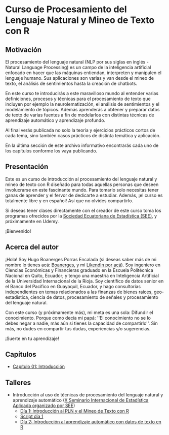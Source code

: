# Curso de Procesamiento del Lenguaje Natural y Mineo de Texto con R

## Motivación

El procesamiento del lenguaje natural (NLP por sus siglas en inglés - Natural Language Processing) es un campo de la inteligencia artificial enfocado en hacer que las máquinas entiendan, interpreten y manipulen el lenguaje humano. Sus aplicaciones son varias y van desde el mineo de texto, el análisis de sentimientos hasta la creación de chatbots. 

En este curso te introducirás a este maravilloso mundo al entender varias definiciones, procesos y técnicas para el procesamiento de texto que incluyen por ejemplo la neurolematización, el análisis de sentimientos y el modelamiento de tópicos. Además aprenderás a obtener y preparar datos de texto de varias fuentes a fin de modelarlos con distintas técnicas de aprendizaje automático y aprendizaje profundo. 

Al final verás publicada no solo la teoría y ejercicios prácticos cortos de cada tema, sino también casos prácticos de distinta temática y aplicación. 

En la última sección de este archivo informativo encontrarás cada uno de los capítulos conforme los vaya publicando.

## Presentación

Este es un curso de introducción al procesamiento del lenguaje natural y mineo de texto con R diseñado para todas aquellas personas que deseen involucrarse en este fascinante mundo. Para tomarlo solo necesitas tener ganas de aprender y el fervor de dedicarte a estudiar. Además, ¡el curso es totalmente libre y en español! Así que no olvides compartirlo.

Si deseas tener clases directamente con el creador de este curso toma los programas ofrecidos por la [Sociedad Ecuatoriana de Estadística (SEE)](https://www.facebook.com/socecuest), y próximamente en Udemy.

¡Bienvenido!

## Acerca del autor

¡Hola! Soy Hugo Boanerges Porras Encalada (si deseas saber más de mi nombre lo tienes acá: [Boanerges](https://xacopedia.com/Boanerges), y mi [LikendIn por acá](https://www.linkedin.com/in/hugo-b-porras-e-bb405512b/)). Soy ingeniero en Ciencias Económicas y Financieras graduado en la Escuela Politécnica Nacional en Quito, Ecuador; y tengo una maestría en Inteligencia Artificial de la Universidad Internacional de la Rioja. Soy científico de datos senior en el Banco del Pacífico en Guayaquil, Ecuador, y hago consultorías independientes en temas relacionados a las finanzas de bienes raíces, geo-estadística, ciencia de datos, procesamiento de señales y procesamiento del lenguaje natural.

Con este curso (y próximamente más), mi meta es una sola: Difundir el conocimiento. Porque como decía mi papá: ''El conocimiento no se lo debes negar a nadie, más aún si tienes la capacidad de compartirlo''. Sin más, no dudes en compartir tus dudas, experiencias y/o sugerencias.

¡Suerte en tu aprendizaje!

## Capítulos

+ [Capítulo 01: Introducción](capitulos/C01_Introduccion.pdf)

## Talleres

+ Introducción al uso de técnicas de procesamiento del lenguaje natural y aprendizaje automático ([X Seminario Internacional de Estadística Aplicada organizado por SEE](https://congreso.see-ec.org/))
  + [Día 1: Introducción al PLN y el Mineo de Texto con R](talleres/TallerXSeminarioSEE/material/TallerSEE_Dia1.pdf)
  + [Script día 1](talleres/TallerXSeminarioSEE/scripts/dia1_ProcesamientoVisualizacion.R)
  + [Día 2: Introducción al aprendizaje automático con datos de texto en R](talleres/TallerXSeminarioSEE/material/TallerSEE_Dia2.pdf)